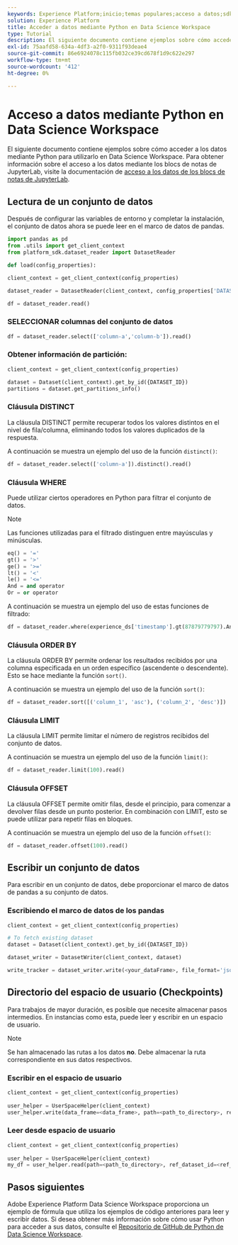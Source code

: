 ```yaml
---
keywords: Experience Platform;inicio;temas populares;acceso a datos;sdk de python;api de acceso a datos;leer python;escribir python
solution: Experience Platform
title: Acceder a datos mediante Python en Data Science Workspace
type: Tutorial
description: El siguiente documento contiene ejemplos sobre cómo acceder a los datos de Python para utilizarlos en Data Science Workspace.
exl-id: 75aafd58-634a-4df3-a2f0-9311f93deae4
source-git-commit: 86e6924078c115fb032ce39cd678f1d9c622e297
workflow-type: tm+mt
source-wordcount: '412'
ht-degree: 0%

---
```


# Acceso a datos mediante Python en Data Science Workspace

El siguiente documento contiene ejemplos sobre cómo acceder a los datos mediante Python para utilizarlo en Data Science Workspace. Para obtener información sobre el acceso a los datos mediante los blocs de notas de JupyterLab, visite la documentación de [acceso a los datos de los blocs de notas de JupyterLab](../jupyterlab/access-notebook-data.md).

## Lectura de un conjunto de datos

Después de configurar las variables de entorno y completar la instalación, el conjunto de datos ahora se puede leer en el marco de datos de pandas.

```python
import pandas as pd
from .utils import get_client_context
from platform_sdk.dataset_reader import DatasetReader

def load(config_properties):

client_context = get_client_context(config_properties)

dataset_reader = DatasetReader(client_context, config_properties['DATASET_ID'])

df = dataset_reader.read()
```

### SELECCIONAR columnas del conjunto de datos

```python
df = dataset_reader.select(['column-a','column-b']).read()
```

### Obtener información de partición:

```python
client_context = get_client_context(config_properties)

dataset = Dataset(client_context).get_by_id({DATASET_ID})
partitions = dataset.get_partitions_info()
```

### Cláusula DISTINCT

La cláusula DISTINCT permite recuperar todos los valores distintos en el nivel de fila/columna, eliminando todos los valores duplicados de la respuesta.

A continuación se muestra un ejemplo del uso de la función `distinct()`:

```python
df = dataset_reader.select(['column-a']).distinct().read()
```

### Cláusula WHERE

Puede utilizar ciertos operadores en Python para filtrar el conjunto de datos.

>[!NOTE]
>
>Las funciones utilizadas para el filtrado distinguen entre mayúsculas y minúsculas.

```python
eq() = '='
gt() = '>'
ge() = '>='
lt() = '<'
le() = '<='
And = and operator
Or = or operator
```

A continuación se muestra un ejemplo del uso de estas funciones de filtrado:

```python
df = dataset_reader.where(experience_ds['timestamp'].gt(87879779797).And(experience_ds['timestamp'].lt(87879779797)).Or(experience_ds['a'].eq(123)))
```

### Cláusula ORDER BY

La cláusula ORDER BY permite ordenar los resultados recibidos por una columna especificada en un orden específico (ascendente o descendente). Esto se hace mediante la función `sort()`.

A continuación se muestra un ejemplo del uso de la función `sort()`:

```python
df = dataset_reader.sort([('column_1', 'asc'), ('column_2', 'desc')])
```

### Cláusula LIMIT

La cláusula LIMIT permite limitar el número de registros recibidos del conjunto de datos.

A continuación se muestra un ejemplo del uso de la función `limit()`:

```python
df = dataset_reader.limit(100).read()
```

### Cláusula OFFSET

La cláusula OFFSET permite omitir filas, desde el principio, para comenzar a devolver filas desde un punto posterior. En combinación con LIMIT, esto se puede utilizar para repetir filas en bloques.

A continuación se muestra un ejemplo del uso de la función `offset()`:

```python
df = dataset_reader.offset(100).read()
```

## Escribir un conjunto de datos

Para escribir en un conjunto de datos, debe proporcionar el marco de datos de pandas a su conjunto de datos.

### Escribiendo el marco de datos de los pandas

```python
client_context = get_client_context(config_properties)

# To fetch existing dataset
dataset = Dataset(client_context).get_by_id({DATASET_ID})

dataset_writer = DatasetWriter(client_context, dataset)

write_tracker = dataset_writer.write(<your_dataFrame>, file_format='json')
```

## Directorio del espacio de usuario (Checkpoints)

Para trabajos de mayor duración, es posible que necesite almacenar pasos intermedios. En instancias como esta, puede leer y escribir en un espacio de usuario.

>[!NOTE]
>
>Se han almacenado las rutas a los datos **no**. Debe almacenar la ruta correspondiente en sus datos respectivos.

### Escribir en el espacio de usuario

```python
client_context = get_client_context(config_properties)
                               
user_helper = UserSpaceHelper(client_context)
user_helper.write(data_frame=<data_frame>, path=<path_to_directory>, ref_dataset_id=<ref_dataset_id>)
```

### Leer desde espacio de usuario

```python
client_context = get_client_context(config_properties)
                               
user_helper = UserSpaceHelper(client_context)
my_df = user_helper.read(path=<path_to_directory>, ref_dataset_id=<ref_dataset_id>)
```

## Pasos siguientes

Adobe Experience Platform Data Science Workspace proporciona un ejemplo de fórmula que utiliza los ejemplos de código anteriores para leer y escribir datos. Si desea obtener más información sobre cómo usar Python para acceder a sus datos, consulte el [Repositorio de GitHub de Python de Data Science Workspace](https://github.com/adobe/experience-platform-dsw-reference/tree/master/recipes/python/retail).

